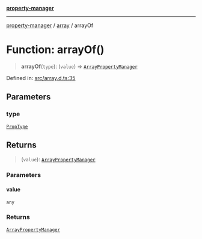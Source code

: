 [**property-manager**](../../README.md)

***

[property-manager](../../modules.md) / [array](../README.md) / arrayOf

# Function: arrayOf()

> **arrayOf**(`type`): (`value`) => [`ArrayPropertyManager`](../classes/ArrayPropertyManager.md)

Defined in: [src/array.d.ts:35](https://github.com/snowyu/property-manager.js/blob/0a9d329d6dc8235fcbd7381e69042a60653674b6/src/array.d.ts#L35)

## Parameters

### type

[`PropType`](../../abstract/type-aliases/PropType.md)

## Returns

> (`value`): [`ArrayPropertyManager`](../classes/ArrayPropertyManager.md)

### Parameters

#### value

`any`

### Returns

[`ArrayPropertyManager`](../classes/ArrayPropertyManager.md)
